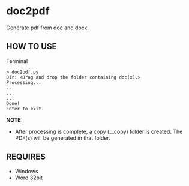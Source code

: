 # doc2pdf
Generate pdf from doc and docx.

## HOW TO USE

Terminal

```
> doc2pdf.py
Dir: <Drag and drop the folder containing doc(x).>
Processing...
...
...
...
Done!
Enter to exit.
```

**NOTE:**

- After processing is complete, a copy (\_\_copy) folder is created. The PDF(s) will be generated in that folder.

## REQUIRES

- Windows
- Word 32bit
